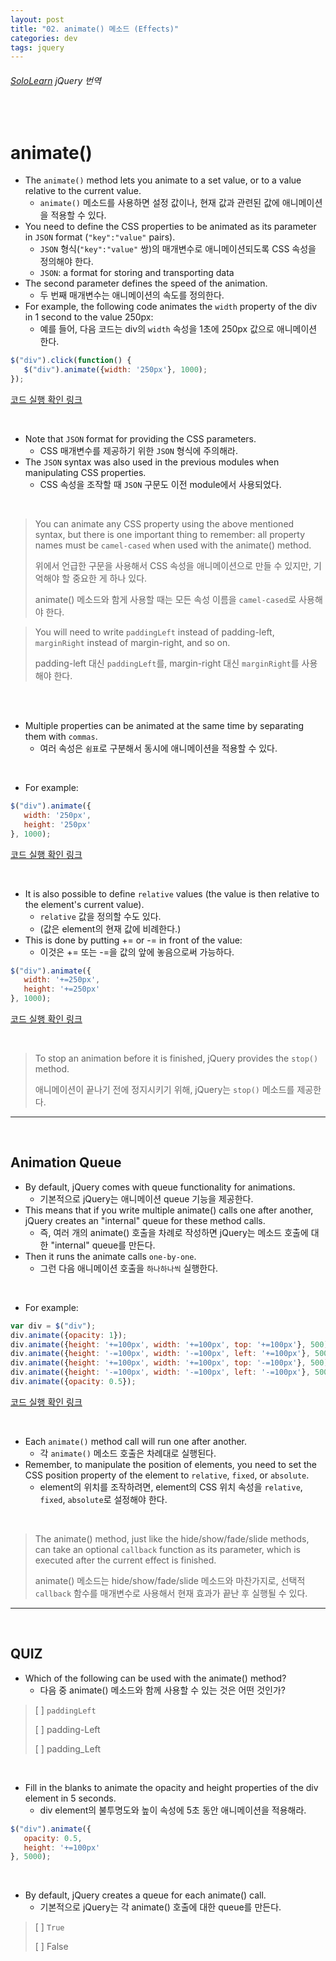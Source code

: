 ```yaml
---
layout: post
title: "02. animate() 메소드 (Effects)"
categories: dev
tags: jquery
---
```


###### [SoloLearn](https://www.sololearn.com) jQuery 번역

<br>

# animate()

- The `animate()` method lets you animate to a set value, or to a value relative to the current value.
  - `animate()` 메소드를 사용하면 설정 값이나, 현재 값과 관련된 값에 애니메이션을 적용할 수 있다.
- You need to define the CSS properties to be animated as its parameter in `JSON` format (`"key":"value"` pairs).
  - `JSON` 형식(`"key":"value"` 쌍)의 매개변수로 애니메이션되도록 CSS 속성을 정의해야 한다.
  - `JSON`: a format for storing and transporting data
- The second parameter defines the speed of the animation.
  - 두 번째 매개변수는 애니메이션의 속도를 정의한다.
- For example, the following code animates the `width` property of the div in 1 second to the value 250px:
  - 예를 들어, 다음 코드는 div의 `width` 속성을 1초에 250px 값으로 애니메이션 한다.

```js
$("div").click(function() {
   $("div").animate({width: '250px'}, 1000);
});
```

[코드 실행 확인 링크](https://code.sololearn.com/1139/#js)

<br>

- Note that `JSON` format for providing the CSS parameters.
  - CSS 매개변수를 제공하기 위한 `JSON` 형식에 주의해라.
- The `JSON` syntax was also used in the previous modules when manipulating CSS properties.
  - CSS 속성을 조작할 때 `JSON` 구문도 이전 module에서 사용되었다.

<br>

> You can animate any CSS property using the above mentioned syntax, but there is one important thing to remember: all property names must be `camel-cased` when used with the animate() method.
>
> 위에서 언급한 구문을 사용해서 CSS 속성을 애니메이션으로 만들 수 있지만, 기억해야 할 중요한 게 하나 있다.
>
> animate() 메소드와 함게 사용할 때는 모든 속성 이름을 `camel-cased`로 사용해야 한다.

> You will need to write `paddingLeft` instead of padding-left, `marginRight` instead of margin-right, and so on.
>
> padding-left 대신 `paddingLeft`를, margin-right 대신 `marginRight`를 사용해야 한다.

<br>

<br>

- Multiple properties can be animated at the same time by separating them with `commas`.
  - 여러 속성은 `쉼표`로 구분해서 동시에 애니메이션을 적용할 수 있다.

<br>

- For example:

```js
$("div").animate({
   width: '250px',
   height: '250px'
}, 1000);
```

[코드 실행 확인 링크](https://code.sololearn.com/1140/#js)

<br>

- It is also possible to define `relative` values (the value is then relative to the element's current value).
  - `relative` 값을 정의할 수도 있다.
  - (값은 element의 현재 값에 비례한다.)
- This is done by putting += or -= in front of the value:
  - 이것은 += 또는 -=을 값의 앞에 놓음으로써 가능하다.

```js
$("div").animate({
   width: '+=250px',
   height: '+=250px'
}, 1000);
```

[코드 실행 확인 링크](https://code.sololearn.com/1141/#js)

<br>

> To stop an animation before it is finished, jQuery provides the `stop()` method.
>
> 애니메이션이 끝나기 전에 정지시키기 위해, jQuery는 `stop()` 메소드를 제공한다.

------

<br>

## Animation Queue

- By default, jQuery comes with queue functionality for animations.
  - 기본적으로 jQuery는 애니메이션 queue 기능을 제공한다.
- This means that if you write multiple animate() calls one after another, jQuery creates an "internal" queue for these method calls.
  - 즉, 여러 개의 animate() 호출을 차례로 작성하면 jQuery는 메소드 호출에 대한 "internal" queue를 만든다.
- Then it runs the animate calls `one-by-one`.
  - 그런 다음 애니메이션 호출을 `하나하나씩` 실행한다.

<br>

- For example:

```js
var div = $("div");
div.animate({opacity: 1});
div.animate({height: '+=100px', width: '+=100px', top: '+=100px'}, 500);
div.animate({height: '-=100px', width: '-=100px', left: '+=100px'}, 500);
div.animate({height: '+=100px', width: '+=100px', top: '-=100px'}, 500);
div.animate({height: '-=100px', width: '-=100px', left: '-=100px'}, 500);
div.animate({opacity: 0.5});
```

[코드 실행 확인 링크](https://code.sololearn.com/1142/#js)

<br>

- Each `animate()` method call will run one after another.
  - 각 `animate()` 메소드 호출은 차례대로 실행된다.
- Remember, to manipulate the position of elements, you need to set the CSS position property of the element to `relative`, `fixed`, or `absolute`.
  - element의 위치를 조작하려면, element의 CSS 위치 속성을 `relative`, `fixed`, `absolute`로 설정해야 한다.

<br>

> The animate() method, just like the hide/show/fade/slide methods, can take an optional `callback` function as its parameter, which is executed after the current effect is finished.
>
> animate() 메소드는 hide/show/fade/slide 메소드와 마찬가지로, 선택적 `callback` 함수를 매개변수로 사용해서 현재 효과가 끝난 후 실행될 수 있다.

------

<br>

## QUIZ

- Which of the following can be used with the animate() method?
  - 다음 중 animate() 메소드와 함께 사용할 수 있는 것은 어떤 것인가?

> [ ] `paddingLeft`
>
> [ ] padding-Left
>
> [ ] padding_Left

<br>

- Fill in the blanks to animate the opacity and height properties of the div element in 5 seconds.
  - div element의 불투명도와 높이 속성에 5초 동안 애니메이션을 적용해라.

```js
$("div").animate({
   opacity: 0.5,
   height: '+=100px'
}, 5000);
```

<br>

- By default, jQuery creates a queue for each animate() call.
  - 기본적으로 jQuery는 각 animate() 호출에 대한 queue를 만든다.

> [ ] `True`
>
> [ ] False

<br>

